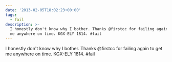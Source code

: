 ```yaml
---
date: '2013-02-05T18:02:23+00:00'
tags:
  - fail
description: >-
  I honestly don't know why I bother. Thanks @firstcc for failing again to get
  me anywhere on time. KGX-ELY 1814. #fail
---
```

I honestly don't know why I bother. Thanks @firstcc for failing again to get me anywhere on time. KGX-ELY 1814. #fail

